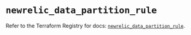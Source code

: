 # `newrelic_data_partition_rule`

Refer to the Terraform Registry for docs: [`newrelic_data_partition_rule`](https://registry.terraform.io/providers/newrelic/newrelic/3.28.1/docs/resources/data_partition_rule).
